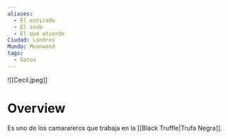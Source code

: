 ```yaml
---
aliases:
  - El estirado
  - El snob
  - El que atiende
Ciudad: Londres
Mundo: Moonwood
tags:
  - Garou
---
```

![[Cecil.jpeg]]

# Overview

Es uno de los camarareros que trabaja en la [[Black Truffle|Trufa Negra]].
